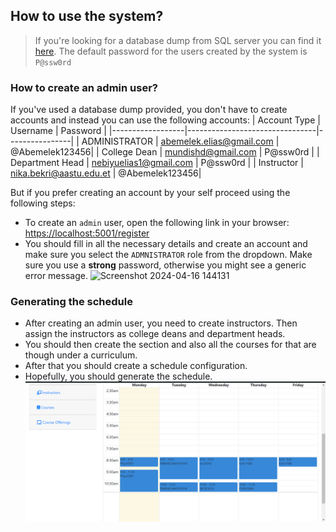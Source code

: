 ## How to use the system?
> If you're looking for a database dump from SQL server you can find it [here](https://drive.google.com/file/d/1cIRQlve0FuZlnZ68Kl_KbX6CiqhvZkKb/view?usp=drivesdk).
> The default password for the users created by the system is `P@ssw0rd`

### How to create an admin user?
If you've used a database dump provided, you don't have to create accounts and instead you can use the following accounts:
| Account Type     | Username                       | Password       |
|------------------|--------------------------------|----------------|
| ADMINISTRATOR    | abemelek.elias@gmail.com       | @Abemelek123456|
| College Dean     | mundishd@gmail.com             | P@ssw0rd       |
| Department Head  | nebiyuelias1@gmail.com         | P@ssw0rd       |
| Instructor       | nika.bekri@aastu.edu.et        | @Abemelek123456|

But if you prefer creating an account by your self proceed using the following steps:
* To create an `admin` user, open the following link in your browser: [https://localhost:5001/register](https://localhost:5001/register)
* You should fill in all the necessary details and create an account and make sure you select the `ADMNISTRATOR` role from the dropdown. Make sure you use a **strong** password, otherwise you might see a generic error message.
![Screenshot 2024-04-16 144131](https://github.com/nebiyuelias1/scheduling-system/assets/25957442/5d647dd4-4ab7-4f90-ab9e-11d28fefb314)

### Generating the schedule
* After creating an admin user, you need to create instructors. Then assign the instructors as college deans and department heads.
* You should then create the section and also all the courses for that are though under a curriculum.
* After that you should create a schedule configuration.
* Hopefully, you should generate the schedule.
![Schedule](screenshots/Schedule.png)
